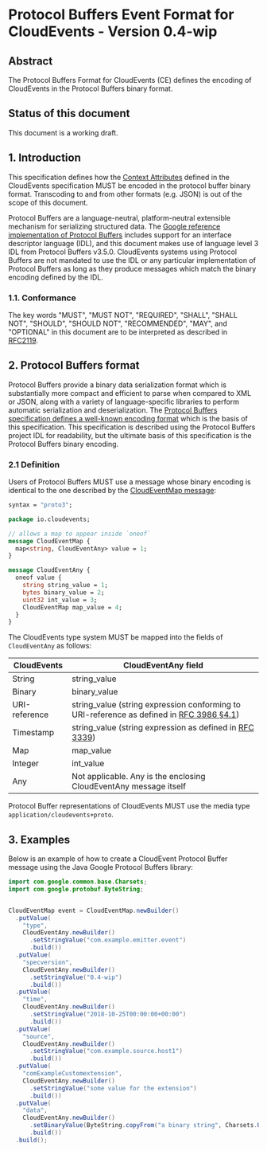 # Protocol Buffers Event Format for CloudEvents - Version 0.4-wip

## Abstract

The Protocol Buffers Format for CloudEvents (CE) defines the encoding of
CloudEvents in the Protocol Buffers binary format.

## Status of this document

This document is a working draft.

## 1. Introduction

This specification defines how the
[Context Attributes](spec.md#context-attributes) defined in the CloudEvents
specification MUST be encoded in the protocol buffer binary format. Transcoding
to and from other formats (e.g. JSON) is out of the scope of this document.

Protocol Buffers are a language-neutral, platform-neutral extensible mechanism
for serializing structured data. The
[Google reference implementation of Protocol Buffers](https://github.com/protocolbuffers/protobuf)
includes support for an interface descriptor language (IDL), and this document
makes use of language level 3 IDL from Protocol Buffers v3.5.0. CloudEvents
systems using Protocol Buffers are not mandated to use the IDL or any particular
implementation of Protocol Buffers as long as they produce messages which match
the binary encoding defined by the IDL.

### 1.1. Conformance

The key words "MUST", "MUST NOT", "REQUIRED", "SHALL", "SHALL NOT", "SHOULD",
"SHOULD NOT", "RECOMMENDED", "MAY", and "OPTIONAL" in this document are to be
interpreted as described in [RFC2119](https://tools.ietf.org/html/rfc2119).

## 2. Protocol Buffers format

Protocol Buffers provide a binary data serialization format which is
substantially more compact and efficient to parse when compared to XML or JSON,
along with a variety of language-specific libraries to perform automatic
serialization and deserialization. The
[Protocol Buffers specification defines a well-known encoding format](https://developers.google.com/protocol-buffers/docs/encoding)
which is the basis of this specification. This specification is described using
the Protocol Buffers project IDL for readability, but the ultimate basis of this
specification is the Protocol Buffers binary encoding.

### 2.1 Definition

Users of Protocol Buffers MUST use a message whose binary encoding is identical
to the one described by the [CloudEventMap message](./cloudevent.proto):

```proto
syntax = "proto3";

package io.cloudevents;

// allows a map to appear inside `oneof`
message CloudEventMap {
  map<string, CloudEventAny> value = 1;
}

message CloudEventAny {
  oneof value {
    string string_value = 1;
    bytes binary_value = 2;
    uint32 int_value = 3;
    CloudEventMap map_value = 4;
  }
}
```

The CloudEvents type system MUST be mapped into the fields of `CloudEventAny` as
follows:

| CloudEvents   | CloudEventAny field                                                                                                                         |
| ------------- | ------------------------------------------------------------------------------------------------------------------------------------------- |
| String        | string_value                                                                                                                                |
| Binary        | binary_value                                                                                                                                |
| URI-reference | string_value (string expression conforming to URI-reference as defined in [RFC 3986 §4.1](https://tools.ietf.org/html/rfc3986#section-4.1)) |
| Timestamp     | string_value (string expression as defined in [RFC 3339](https://tools.ietf.org/html/rfc3339))                                              |
| Map           | map_value                                                                                                                                   |
| Integer       | int_value                                                                                                                                   |
| Any           | Not applicable. Any is the enclosing CloudEventAny message itself                                                                           |

Protocol Buffer representations of CloudEvents MUST use the media type
`application/cloudevents+proto`.

## 3. Examples

Below is an example of how to create a CloudEvent Protocol Buffer message using
the Java Google Protocol Buffers library:

```java
import com.google.common.base.Charsets;
import com.google.protobuf.ByteString;


CloudEventMap event = CloudEventMap.newBuilder()
  .putValue(
    "type",
    CloudEventAny.newBuilder()
      .setStringValue("com.example.emitter.event")
      .build())
  .putValue(
    "specversion",
    CloudEventAny.newBuilder()
      .setStringValue("0.4-wip")
      .build())
  .putValue(
    "time",
    CloudEventAny.newBuilder()
      .setStringValue("2018-10-25T00:00:00+00:00")
      .build())
  .putValue(
    "source",
    CloudEventAny.newBuilder()
      .setStringValue("com.example.source.host1")
      .build())
  .putValue(
    "comExampleCustomextension",
    CloudEventAny.newBuilder()
      .setStringValue("some value for the extension")
      .build())
  .putValue(
    "data",
    CloudEventAny.newBuilder()
      .setBinaryValue(ByteString.copyFrom("a binary string", Charsets.UTF_8))
      .build())
  .build();
```
